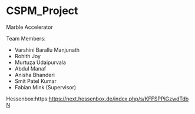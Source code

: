 # CSPM_Project
Marble Accelerator

Team Members:

- Varshini Barallu Manjunath
- Rohith Joy
- Murtuza Udaipurvala
- Abdul Manaf 
- Anisha Bhanderi
- Smit Patel Kumar
- Fabian Mink (Supervisor)


Hessenbox:https:https://next.hessenbox.de/index.php/s/KFFSPPiGzwdTdbN
